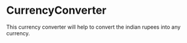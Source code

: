 # CurrencyConverter
This currency converter will help to convert the indian rupees into any currency.
